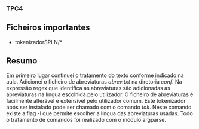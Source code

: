 ### TPC4

## Ficheiros importantes
- tokenizadorSPLN/*

## Resumo

Em primeiro lugar continuei o tratamento do texto conforme
indicado na aula. Adicionei o ficheiro de abreviaturas *abrev.txt* na diretoria *conf*. 
Na expressão regex que identifica as abreviaturas são adicionadas as abreviaturas na língua escolhida pelo utilizador. O ficheiro de abreviaturas é facilmente alterável e extensível pelo utilizador comum.
Este tokenizador após ser instalado pode ser chamado com o comando *tok*. Neste comando existe a flag -l que permite escolher a língua das abreviaturas usadas. Todo o tratamento de comandos foi realizado com o módulo argparse.